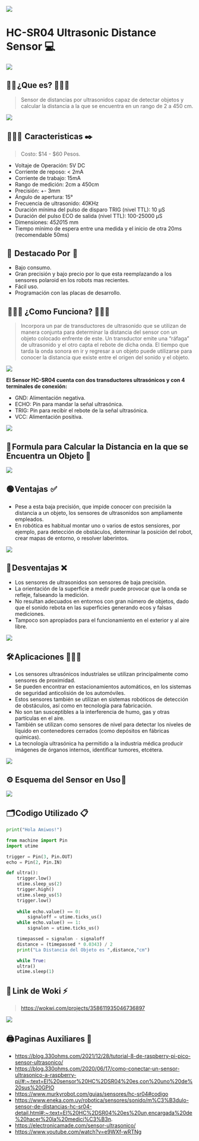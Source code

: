 ![](portada.jpg)

# HC-SR04 Ultrasonic Distance Sensor 💻 
![](https://m.media-amazon.com/images/I/61PwZuGndiS.jpg)

## 👐🏼 ¿Que es? 🙅🏻‍♀️ 
> Sensor de distancias por ultrasonidos capaz de detectar objetos y calcular la distancia a la que se encuentra en un rango de 2 a 450 cm. 

![](https://howtomechatronics.com/wp-content/uploads/2022/02/HC-SR04-Ultrasonic-Sensor-3D-Model.jpg)

##  👩🏻‍🏫  Caracteristicas ✒️
> Costo: $14 - $60 Pesos.

- Voltaje de Operación: 5V DC
- Corriente de reposo: < 2mA
- Corriente de trabajo: 15mA
- Rango de medición: 2cm a 450cm
- Precisión: +- 3mm
- Ángulo de apertura: 15°
- Frecuencia de ultrasonido: 40KHz
- Duración mínima del pulso de disparo TRIG (nivel TTL): 10 μS
- Duración del pulso ECO de salida (nivel TTL): 100-25000 μS
- Dimensiones: 45*20*15 mm
- Tiempo mínimo de espera entre una medida y el inicio de otra 20ms (recomendable 50ms)
 
##  🌟  Destacado Por  🌟 

- Bajo consumo.
- Gran precisión y bajo precio por lo que esta reemplazando a los sensores polaroid en los robots mas recientes.
- Fácil uso. 
- Programación con las placas de desarrollo.


##   🤷🏻‍♀️ ¿Como Funciona? 👩🏻‍🔧 
> Incorpora un par de transductores de ultrasonido que se utilizan de manera conjunta para determinar la distancia del sensor con un objeto colocado enfrente de este. 
> Un transductor emite una “ráfaga” de ultrasonido y el otro capta el rebote de dicha onda.
El tiempo que tarda la onda sonora en ir y regresar a un objeto puede utilizarse para conocer la distancia que existe entre el origen del sonido y el objeto.

![](https://sp-ao.shortpixel.ai/client/to_webp,q_glossy,ret_img,w_610/https://electronicamade.com/wp-content/uploads/2020/04/funcionamiento-Ultrasonico-610x471.jpg)

<strong> El Sensor HC-SR04 cuenta con dos transductores ultrasónicos y con 4 terminales de conexión: </strong>

- GND: Alimentación negativa. 
- ECHO: Pin para mandar la señal ultrasónica.
- TRIG: Pin para recibir el rebote de la señal ultrasónica. 
- VCC: Alimentación positiva. 

![](https://uelectronics.com/wp-content/uploads/2017/06/AR0008-Sensor-Ultrasonico-V4.jpg)

##  📝 Formula para Calcular la Distancia en la que se Encuentra un Objeto 📏 
![]([formula.png](https://uelectronics.com/wp-content/uploads/2017/06/AR0008-Sensor-Ultrasonico-V5.jpg))
 
 ## 🟢 Ventajas  ✅ 
- Pese a esta baja precisión, que impide conocer con precisión la distancia a un objeto, los sensores de ultrasonidos son ampliamente empleados. 
- En robótica es habitual montar uno o varios de estos sensiores, por ejemplo, para detección de obstáculos, determinar la posición del robot, crear mapas de entorno, o resolver laberintos.
 
 ![](https://i.ytimg.com/vi/AyE_ChkvvhY/maxresdefault.jpg)
 
 ## 🔴 Desventajas ❌ 
- Los sensores de ultrasonidos son sensores de baja precisión. 
- La orientación de la superficie a medir puede provocar que la onda se refleje, falseando la medición. 
- No resultan adecuados en entornos con gran número de objetos, dado que el sonido rebota en las superficies generando ecos y falsas mediciones. 
- Tampoco son apropiados para el funcionamiento en el exterior y al aire libre.
 
 ![](https://www.masliviano.cl/wp-content/uploads/2016/11/picnic2-620x264.jpg)

 ## 🛠️ Aplicaciones 👩🏻‍🔧 
 
- Los sensores ultrasónicos industriales se utilizan principalmente como sensores de proximidad. 
- Se pueden encontrar en estacionamientos automáticos, en los sistemas de seguridad anticolisión de los automóviles. 
- Estos sensores también se utilizan en sistemas robóticos de detección de obstáculos, así como en tecnología para fabricación.
- No son tan susceptibles a la interferencia de humo, gas y otras partículas en el aire. 
- También se utilizan como sensores de nivel para detectar los niveles de líquido en contenedores cerrados (como depósitos en fábricas químicas). 
- La tecnología ultrasónica ha permitido a la industria médica producir imágenes de órganos internos, identificar tumores, etcétera.
 
![](https://user-images.githubusercontent.com/124212145/223624787-aabe9824-f299-42dd-8431-eaa575cfe6f2.png)

## ⚙️ Esquema del Sensor en Uso 📌 

![](Sensor.png)

## 🗂️ Codigo Utilizado 📋  

```python
print("Hola Amiwos!")

from machine import Pin 
import utime 

trigger = Pin(3, Pin.OUT) 
echo = Pin(2, Pin.IN) 

def ultra(): 
    trigger.low() 
    utime.sleep_us(2) 
    trigger.high() 
    utime.sleep_us(5) 
    trigger.low() 
    
    while echo.value() == 0: 
        signaloff = utime.ticks_us() 
    while echo.value() == 1: 
        signalon = utime.ticks_us() 

    timepassed = signalon - signaloff 
    distance = (timepassed * 0.0343) / 2 
    print("La Distancia del Objeto es ",distance,"cm") 

    while True: 
    ultra() 
    utime.sleep(1)
```

## 🏁  Link de Woki ⚡

> https://wokwi.com/projects/358611935046736897

![](wokwi.png)

## 🖨️ Paginas Auxiliares 📇 

- https://blog.330ohms.com/2021/12/28/tutorial-8-de-raspberry-pi-pico-sensor-ultrasonico/
- https://blog.330ohms.com/2020/06/17/como-conectar-un-sensor-ultrasonico-a-raspberry-pi/#:~:text=El%20sensor%20HC%2DSR04%20es,con%20uno%20de%20sus%20GPIO
- https://www.murkyrobot.com/guias/sensores/hc-sr04#codigo
- https://www.eneka.com.uy/robotica/sensores/sonido/m%C3%B3dulo-sensor-de-distancias-hc-sr04-detail.html#:~:text=El%20HC%2DSR04%20es%20un,encargada%20de%20hacer%20la%20medici%C3%B3n.
- https://electronicamade.com/sensor-ultrasonico/
- https://www.youtube.com/watch?v=e9WXf-wRTNg

